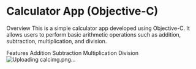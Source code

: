 # Calculator App (Objective-C)
Overview
This is a simple calculator app developed using Objective-C. It allows users to perform basic arithmetic operations such as addition, subtraction, multiplication, and division.

Features
Addition
Subtraction
Multiplication
Division
![Uploading calcimg.png…]()
